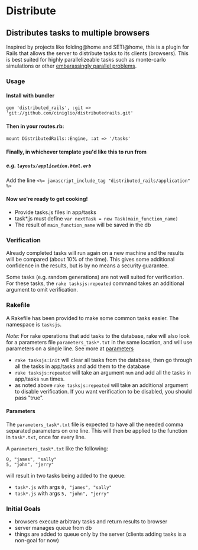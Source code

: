 # Distribute

## Distributes tasks to multiple browsers 

Inspired by projects like folding@home and SETI@home, this is a
plugin for Rails that allows the server to distribute tasks
to its clients (browsers). This is best suited for highly
parallelizeable tasks such as monte-carlo simulations or other
[embarassingly parallel problems](http://en.wikipedia.org/wiki/Embarrassingly_parallel).

### Usage

#### Install with bundler

`gem 'distributed_rails', :git =>
'git://github.com/ciniglio/distributedrails.git'`

#### Then in your routes.rb:

`mount DistributedRails::Engine, :at => '/tasks'`

#### Finally, in whichever template you'd like this to run from
##### e.g. `layouts/application.html.erb`

Add the line
`<%= javascript_include_tag "distributed_rails/application" %>`

#### Now we're ready to get cooking!

- Provide tasks.js files in app/tasks
- task*.js must define `var nextTask = new Task(main_function_name)`
- The result of `main_function_name` will be saved in the db

### Verification 
Already completed tasks will run again on a new machine and the
results will be compared (about 10% of the time). This gives some
additional confidence in the results, but is by no means a security
guarantee.

Some tasks (e.g. random generations) are not well suited for
verification. For these tasks, the `rake tasksjs:repeated` command
takes an additional argument to omit verification.

### Rakefile
A Rakefile has been provided to make some common tasks easier. The
namespace is `tasksjs`.

*Note:* For rake operations that add tasks to the database, rake will
 also look for a parameters file `parameters_task*.txt` in the same
 location, and will use parameters on a single line. See more at
 [parameters](#parameters)
 
- `rake tasksjs:init` will clear all tasks from the database, then go
  through all the tasks in app/tasks and add them to the database
- `rake tasksjs:repeated` will take an argument `num` and add all the tasks
  in app/tasks `num` times.
- as noted above `rake tasksjs:repeated` will take an additional
  argument to disable verification. If you want verification to be
  disabled, you should pass "true".

#### Parameters 
The `parameters_task*.txt` file is expected to have
all the needed comma separated parameters on one line. This will then
be applied to the function in `task*.txt`, once for every line. 

A `parameters_task*.txt` like the following:
```
0, "james", "sally"
5, "john", "jerry"
```

will result in two tasks being added to the queue:
- `task*.js` with args `0, "james", "sally"`
- `task*.js` with args `5, "john", "jerry"`

### Initial Goals
- browsers execute arbitrary tasks and return results to browser
- server manages queue from db
- things are added to queue only by the server (clients adding tasks
  is a non-goal for now)

